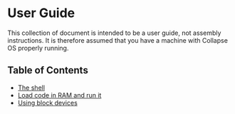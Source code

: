 # User Guide

This collection of document is intended to be a user guide, not assembly
instructions. It is therefore assumed that you have a machine with Collapse OS
properly running.

## Table of Contents

* [The shell](shell.md)
* [Load code in RAM and run it](load-run-code.md)
* [Using block devices](blockdev.md)
